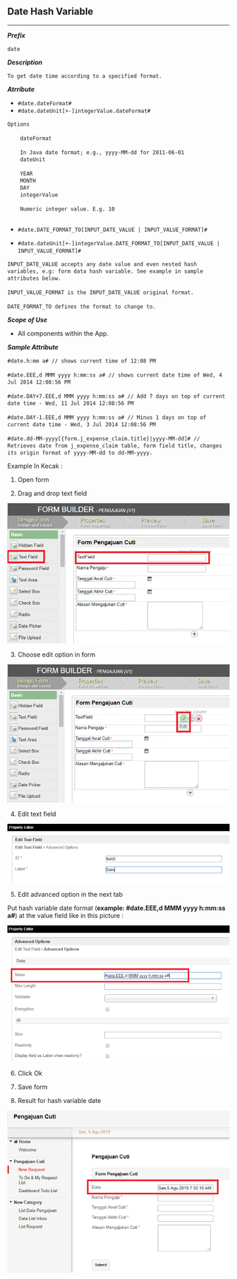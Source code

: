 ## Date Hash Variable 

---
***Prefix***
```
date
```

***Description***

```
To get date time according to a specified format.

```

***Atrribute***

- `#date.dateFormat#`
- `#date.dateUnit[+-]integerValue.dateFormat#`

```
Options

	dateFormat

	In Java date format; e.g., yyyy-MM-dd for 2011-06-01
	dateUnit

	YEAR
	MONTH
	DAY
	integerValue

	Numeric integer value. E.g. 10
	
```

- `#date.DATE_FORMAT_TO[INPUT_DATE_VALUE | INPUT_VALUE_FORMAT]#`

- `#date.dateUnit[+-]integerValue.DATE_FORMAT_TO[INPUT_DATE_VALUE | INPUT_VALUE_FORMAT]#`

```
INPUT_DATE_VALUE accepts any date value and even nested hash variables, e.g: form data hash variable. See example in sample attributes below.

INPUT_VALUE_FORMAT is the INPUT_DATE_VALUE original format.

DATE_FORMAT_TO defines the format to change to.
```


***Scope of Use***

- All components within the App.

***Sample Attribute***

```
#date.h:mm a# // shows current time of 12:08 PM

#date.EEE,d MMM yyyy h:mm:ss a# // shows current date time of Wed, 4 Jul 2014 12:08:56 PM

#date.DAY+7.EEE,d MMM yyyy h:mm:ss a# // Add 7 days on top of current date time - Wed, 11 Jul 2014 12:08:56 PM

#date.DAY-1.EEE,d MMM yyyy h:mm:ss a# // Minus 1 days on top of current date time - Wed, 3 Jul 2014 12:08:56 PM

#date.dd-MM-yyyy[{form.j_expense_claim.title}|yyyy-MM-dd]# // Retrieves date from j_expense_claim table, form field title, changes its origin format of yyyy-MM-dd to dd-MM-yyyy.

```

Example In Kecak :

1. Open form


2. Drag and drop text field

<img src="https://raw.githubusercontent.com/kinnara-digital-studio/kecak-workflow/master/docs/assets/hashvariable_date.png" alt="textField" />


3. Choose edit option in form

<img src="https://raw.githubusercontent.com/kinnara-digital-studio/kecak-workflow/master/docs/assets/hashvariable_date2.png" alt="editForm" />


4. Edit text field

<img src="https://raw.githubusercontent.com/kinnara-digital-studio/kecak-workflow/master/docs/assets/hashvariable_date3.png" alt="editText" />


5. Edit advanced option in the next tab

Put hash variable date format (**example: #date.EEE,d MMM yyyy h:mm:ss a#**) at the value field like in this picture :

<img src="https://raw.githubusercontent.com/kinnara-digital-studio/kecak-workflow/master/docs/assets/hashvariable_date4.png" alt="advanced" />

6. Click Ok

7. Save form

8. Result for hash variable date

<img src="https://raw.githubusercontent.com/kinnara-digital-studio/kecak-workflow/master/docs/assets/hashvariable_date5.png" alt="advanced" />

